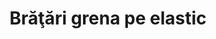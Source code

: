 ---
layout: post
title: "Brăţări grena pe elastic"
description: "Brăţări grena pe elastic."
img: "/assets/img/bratari-grena-pe-elastic-1.jpg"
img2: "/assets/img/bratari-grena-pe-elastic-2.jpg"
colors: "toate culorile"
price: "5.00 RON /buc"
vertical: true
---